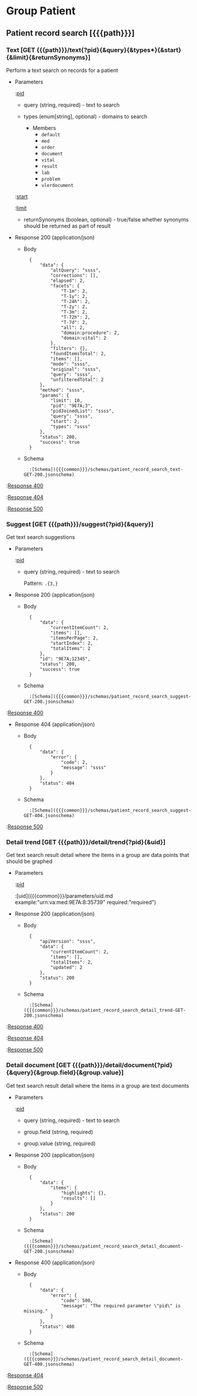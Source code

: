 # Group Patient

## Patient record search [{{{path}}}]

### Text [GET {{{path}}}/text{?pid}{&query}{&types*}{&start}{&limit}{&returnSynonyms}]

Perform a text search on records for a patient

+ Parameters

    :[pid]({{{common}}}/parameters/pid.md)

    + query (string, required) - text to search

    + types (enum[string], optional) - domains to search

        + Members
            + `default`
            + `med`
            + `order`
            + `document`
            + `vital`
            + `result`
            + `lab`
            + `problem`
            + `vlerdocument`

    :[start]({{{common}}}/parameters/start.md)

    :[limit]({{{common}}}/parameters/limit.md)
    
    + returnSynonyms (boolean, optional) - true/false whether synonyms should be returned as part of result

+ Response 200 (application/json)

    + Body

            {
                "data": {
                    "altQuery": "ssss",
                    "corrections": [],
                    "elapsed": 2,
                    "facets": {
                        "T-1m": 2,
                        "T-1y": 2,
                        "T-24h": 2,
                        "T-2y": 2,
                        "T-3m": 2,
                        "T-72h": 2,
                        "T-7d": 2,
                        "all": 2,
                        "domain:procedure": 2,
                        "domain:vital": 2
                    },
                    "filters": {},
                    "foundItemsTotal": 2,
                    "items": [],
                    "mode": "ssss",
                    "original": "ssss",
                    "query": "ssss",
                    "unfilteredTotal": 2
                },
                "method": "ssss",
                "params": {
                    "limit": 10,
                    "pid": "9E7A;3",
                    "pidJoinedList": "ssss",
                    "query": "ssss",
                    "start": 2,
                    "types": "ssss"
                },
                "status": 200,
                "success": true
            }

    + Schema

            :[Schema]({{{common}}}/schemas/patient_record_search_text-GET-200.jsonschema)

:[Response 400]({{{common}}}/responses/400.md)

:[Response 404]({{{common}}}/responses/404.md)

:[Response 500]({{{common}}}/responses/500.md)


### Suggest [GET {{{path}}}/suggest{?pid}{&query}]

Get text search suggestions

+ Parameters

    :[pid]({{{common}}}/parameters/pid.md)

    + query (string, required) - text to search

        Pattern: `.{3,}`



+ Response 200 (application/json)

    + Body

            {
                "data": {
                    "currentItemCount": 2,
                    "items": [],
                    "itemsPerPage": 2,
                    "startIndex": 2,
                    "totalItems": 2
                },
                "id": "9E7A;12345",
                "status": 200,
                "success": true
            }

    + Schema

            :[Schema]({{{common}}}/schemas/patient_record_search_suggest-GET-200.jsonschema)

:[Response 400]({{{common}}}/responses/400.md)

+ Response 404 (application/json)

    + Body

            {
                "data": {
                    "error": {
                        "code": 2,
                        "message": "ssss"
                    }
                },
                "status": 404
            }

    + Schema

            :[Schema]({{{common}}}/schemas/patient_record_search_suggest-GET-404.jsonschema)

:[Response 500]({{{common}}}/responses/500.md)


### Detail trend [GET {{{path}}}/detail/trend{?pid}{&uid}]

Get text search result detail where the items in a group are data points that should be graphed

+ Parameters

    :[pid]({{{common}}}/parameters/pid.md)

    :[uid]({{{common}}}/parameters/uid.md example:"urn:va:med:9E7A:8:35739" required:"required")


+ Response 200 (application/json)

    + Body

            {
                "apiVersion": "ssss",
                "data": {
                    "currentItemCount": 2,
                    "items": [],
                    "totalItems": 2,
                    "updated": 2
                },
                "status": 200
            }

    + Schema

            :[Schema]({{{common}}}/schemas/patient_record_search_detail_trend-GET-200.jsonschema)

:[Response 400]({{{common}}}/responses/400.md)

:[Response 404]({{{common}}}/responses/404.md)

:[Response 500]({{{common}}}/responses/500.md)


### Detail document [GET {{{path}}}/detail/document{?pid}{&query}{&group.field}{&group.value}]

Get text search result detail where the items in a group are text documents

+ Parameters

    :[pid]({{{common}}}/parameters/pid.md)

    + query (string, required) - text to search

    + group.field (string, required)

    + group.value (string, required)


+ Response 200 (application/json)

    + Body

            {
                "data": {
                    "items": {
                        "highlights": {},
                        "results": []
                    }
                },
                "status": 200
            }

    + Schema

            :[Schema]({{{common}}}/schemas/patient_record_search_detail_document-GET-200.jsonschema)

+ Response 400 (application/json)

    + Body

            {
                "data": {
                    "error": {
                        "code": 500,
                        "message": "The required parameter \"pid\" is missing."
                    }
                },
                "status": 400
            }

    + Schema

            :[Schema]({{{common}}}/schemas/patient_record_search_detail_document-GET-400.jsonschema)

:[Response 404]({{{common}}}/responses/404.md)

:[Response 500]({{{common}}}/responses/500.md)

